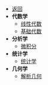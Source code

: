 * [返回](../../DME.md)
* **代数学**
    * [线性代数](./linearAlgebra/)
    * [基础代数](./BasicAlgebra/)
* **分析学**
    * [微积分](./Calculus/)  
* **统计学**
    * [统计学](./Statistics/)
* **几何学**
    * [解析几何](./AnalyticGeometry/)
